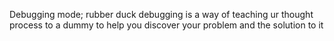Debugging mode; rubber duck debugging is a way of teaching ur thought process to a dummy to help you discover your problem and the solution to it

